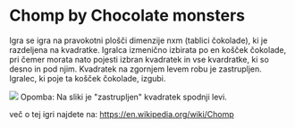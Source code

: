 # Chomp by Chocolate monsters
Igra se igra na pravokotni plošči  dimenzije nxm (tablici čokolade), ki je razdeljena na kvadratke. Igralca izmenično izbirata po en košček
čokolade, pri čemer morata nato pojesti izbran kvadratek in vse kvardratke, ki so desno in pod njim. Kvadratek na zgornjem
levem robu je zastrupljen. Igralec, ki poje ta košček čokolade, izgubi.

![](https://xorshammer.files.wordpress.com/2008/09/chomp.png)
Opomba: Na sliki je "zastrupljen" kvadratek spodnji levi.

več o tej igri najdete na:
https://en.wikipedia.org/wiki/Chomp
